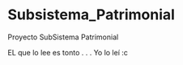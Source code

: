 Subsistema_Patrimonial
======================

Proyecto SubSistema Patrimonial 

EL que lo lee es tonto
. . . Yo lo leí :c
